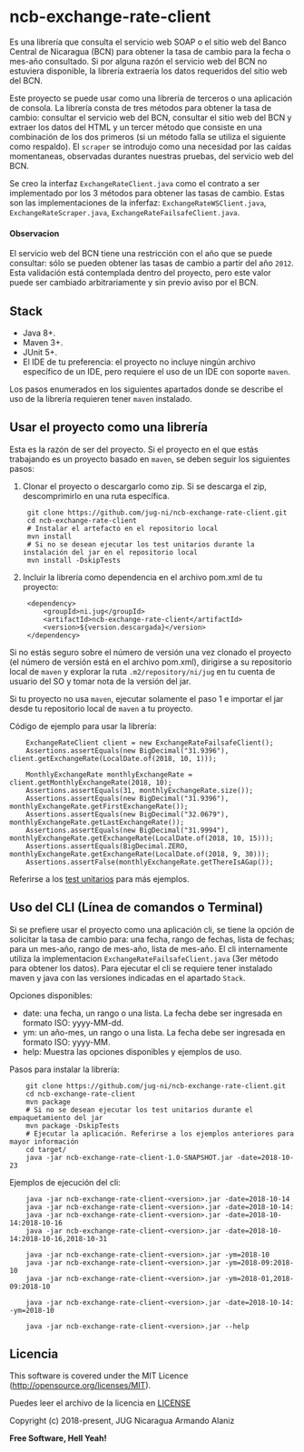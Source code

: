 # ncb-exchange-rate-client

Es una librería que consulta el servicio web SOAP o el sitio web del Banco Central de Nicaragua (BCN) para obtener la tasa de cambio para la fecha o mes-año consultado. Si por alguna razón el servicio web del BCN no estuviera disponible, la librería extraería los datos requeridos del sitio web del BCN.

Este proyecto se puede usar como una librería de terceros o una aplicación de consola. La librería consta de tres métodos para obtener la tasa de cambio: consultar el servicio web del BCN, consultar el sitio web del BCN y extraer los datos del HTML y un tercer método que consiste en una combinación de los dos primeros (si un método falla se utiliza el siguiente como respaldo). El `scraper` se introdujo como una necesidad por las caídas momentaneas, observadas durantes nuestras pruebas, del servicio web del BCN.

Se creo la interfaz `ExchangeRateClient.java` como el contrato a ser implementado por los 3 métodos para obtener las tasas de cambio. Estas son las implementaciones de la inferfaz: `ExchangeRateWSClient.java`, `ExchangeRateScraper.java`, `ExchangeRateFailsafeClient.java`.

#### Observacion

El servicio web del BCN tiene una restricción con el año que se puede consultar: sólo se pueden obtener las tasas de cambio a partir del año `2012`. Esta validación está contemplada dentro del proyecto, pero este valor puede ser cambiado arbitrariamente y sin previo aviso por el BCN.

## Stack

- Java 8+.
- Maven 3+.
- JUnit 5+.
- El IDE de tu preferencia: el proyecto no incluye ningún archivo específico de un IDE, pero requiere el uso de un IDE con soporte `maven`.

Los pasos enumerados en los siguientes apartados donde se describe el uso de la librería requieren tener `maven` instalado.

## Usar el proyecto como una librería

Esta es la razón de ser del proyecto. Si el proyecto en el que estás trabajando es un proyecto basado en `maven`, se deben seguir los siguientes pasos:

1. Clonar el proyecto o descargarlo como zip. Si se descarga el zip, descomprimirlo en una ruta específica.

        git clone https://github.com/jug-ni/ncb-exchange-rate-client.git
        cd ncb-exchange-rate-client
        # Instalar el artefacto en el repositorio local
        mvn install
        # Si no se desean ejecutar los test unitarios durante la instalación del jar en el repositorio local
        mvn install -DskipTests

2. Incluir la librería como dependencia en el archivo pom.xml de tu proyecto:

        <dependency>
            <groupId>ni.jug</groupId>
            <artifactId>ncb-exchange-rate-client</artifactId>
            <version>${version.descargada}</version>
        </dependency>

Si no estás seguro sobre el número de versión una vez clonado el proyecto (el número de versión está en el archivo pom.xml), dirigirse a su repositorio local de `maven` y explorar la ruta `.m2/repository/ni/jug` en tu cuenta de usuario del SO y tomar nota de la versión del jar.

Si tu proyecto no usa `maven`, ejecutar solamente el paso 1 e importar el jar desde tu repositorio local de `maven` a tu proyecto.

Código de ejemplo para usar la librería:

        ExchangeRateClient client = new ExchangeRateFailsafeClient();
        Assertions.assertEquals(new BigDecimal("31.9396"), client.getExchangeRate(LocalDate.of(2018, 10, 1)));

        MonthlyExchangeRate monthlyExchangeRate = client.getMonthlyExchangeRate(2018, 10);
        Assertions.assertEquals(31, monthlyExchangeRate.size());
        Assertions.assertEquals(new BigDecimal("31.9396"), monthlyExchangeRate.getFirstExchangeRate());
        Assertions.assertEquals(new BigDecimal("32.0679"), monthlyExchangeRate.getLastExchangeRate());
        Assertions.assertEquals(new BigDecimal("31.9994"), monthlyExchangeRate.getExchangeRate(LocalDate.of(2018, 10, 15)));
        Assertions.assertEquals(BigDecimal.ZERO, monthlyExchangeRate.getExchangeRate(LocalDate.of(2018, 9, 30)));
        Assertions.assertFalse(monthlyExchangeRate.getThereIsAGap());

Referirse a los [test unitarios][test unitario] para más ejemplos.

## Uso del CLI (Línea de comandos o Terminal)

Si se prefiere usar el proyecto como una aplicación cli, se tiene la opción de solicitar la tasa de cambio para: una fecha, rango de fechas, lista de fechas; para un mes-año, rango de mes-año, lista de mes-año. El cli internamente utiliza la implementacion `ExchangeRateFailsafeClient.java` (3er método para obtener los datos). Para ejecutar el cli se requiere tener instalado maven y java con las versiones indicadas en el apartado `Stack`.

Opciones disponibles:

- date: una fecha, un rango o una lista. La fecha debe ser ingresada en formato ISO: yyyy-MM-dd.
- ym: un año-mes, un rango o una lista. La fecha debe ser ingresada en formato ISO: yyyy-MM.
- help: Muestra las opciones disponibles y ejemplos de uso.

Pasos para instalar la librería:

        git clone https://github.com/jug-ni/ncb-exchange-rate-client.git
        cd ncb-exchange-rate-client
        mvn package
        # Si no se desean ejecutar los test unitarios durante el empaquetamiento del jar
        mvn package -DskipTests
        # Ejecutar la aplicación. Referirse a los ejemplos anteriores para mayor información
        cd target/
        java -jar ncb-exchange-rate-client-1.0-SNAPSHOT.jar -date=2018-10-23

Ejemplos de ejecución del cli:

        java -jar ncb-exchange-rate-client-<version>.jar -date=2018-10-14
        java -jar ncb-exchange-rate-client-<version>.jar -date=2018-10-14:
        java -jar ncb-exchange-rate-client-<version>.jar -date=2018-10-14:2018-10-16
        java -jar ncb-exchange-rate-client-<version>.jar -date=2018-10-14:2018-10-16,2018-10-31

        java -jar ncb-exchange-rate-client-<version>.jar -ym=2018-10
        java -jar ncb-exchange-rate-client-<version>.jar -ym=2018-09:2018-10
        java -jar ncb-exchange-rate-client-<version>.jar -ym=2018-01,2018-09:2018-10

        java -jar ncb-exchange-rate-client-<version>.jar -date=2018-10-14: -ym=2018-10

        java -jar ncb-exchange-rate-client-<version>.jar --help

## Licencia

This software is covered under the MIT Licence (http://opensource.org/licenses/MIT).

Puedes leer el archivo de la licencia en [LICENSE][license]

Copyright (c) 2018-present, JUG Nicaragua Armando Alaniz

**Free Software, Hell Yeah!**

[license]: LICENSE.txt
[test unitario]: src/test/java/ni/jug/ncb/exchangerate/ExchangeRateWSClientTest.java
